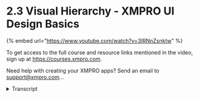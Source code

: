 # 2.3 Visual Hierarchy - XMPRO UI Design Basics
{% embed url="https://www.youtube.com/watch?v=3IRNnZsnktw" %}



To get access to the full course and resource links mentioned in the video, sign up at https://courses.xmpro.com.

Need help with creating your XMPRO apps? Send an email to support@xmpro.com...
<details>
<summary>Transcript</summary>To get access to the full course and resource links mentioned in the video, sign up at https://courses.xmpro.com.

Need help with creating your XMPRO apps? Send an email to support@xmpro.com...
it's important to create

visual hierarchy in your designs to help

your users

understand what's most important nobody

likes to interact with a monotonous wall

of text on a screen

with ui design it's important not to

miss the forest for the trees

it's so easy to get bogged down in

choosing colors and font sizes

and to forget that there are really

important questions that you actually

need to ask

to ensure that your interface serves the

people that it's meant for

here are a few questions to ask yourself

when creating a visual hierarchy

firstly what is the story that your page

needs to tell

are you designing an app to help detect

equipment failure for something like

slurry pumps

then your page needs to tell the story

of the pump's real-time health

next you should ask what does the user

need to know first

if you're designing a screen for pump

health the user might want to see a

health score

which is an easy metric for them to

gauge the pump's current condition

then you should ask yourself which

elements will give the user a general

overview

and which are more detailed the user

might also want to see the work order

history for the pump

but that can be lowered down on the page

let's take a look at this design on the

right for rocket invoicing

you'll see that they have cards with key

metrics at the top of the screen

it's important to organize elements from

most important to least

important when you're designing an

interface

overview elements like health scores and

kpis

should generally be placed above the

fold

above the fold is an old term that comes

from the newspaper world

and describes printing something above

where the newspaper was folded

when designing for digital applications

this generally means

before the user needs to scroll now

depending on your geography

users read from either left to right or

right to left

and it's important to understand this

when designing your interface

if your users read from left to right

you want to put the most important

information in the top left of the

screen since that's what they're going

to read first

now let's look at how to reinforce

visual hierarchy in your designs

first we're going to look at contrast

then repetition

then alignment and then proximity or

crap

for short the mobile app design on the

right

is a great example of how you can use

contrast

to direct the user's eye to what is most

important

there are various ways to add contrast

to a design

in this example the designer used color

to make

elements that are important stand out

you can also add contrast to the size of

an element

using outlines fills or different font

families and weights

one way to see whether you have enough

contrast in your interface

is to do the squint test if you squint

and try and look at the design

you'll see that something clearly stands

out and that's the orange button that

says subscribe now

while this test is quite a rudimentary

way of evaluating your interface

it will help you get an idea of whether

there's enough contrast for the

important elements to truly stand out

now let's look at repetition why would

you want to use repetition in an

interface

well it helps the user know what to

expect it also creates consistency

and it groups related elements together

because they're styled in a similar way

the online learning platform design on

the right is a great example

of how you can use repetition to create

an

interface that is really well organized

and easy to use

next we're going to cover vertical and

horizontal alignment

in your interfaces so a common mistake

that i see

untrained designers make is more often

than not

center aligning text many people think

this creates

balance because there's equal space to

the left and to the right of text

but if you consider that most users

either read from left to right

or right to left aligning your text to

the left or right

is probably a more practical way of

doing things

so let's look at vertical alignment

you'll see that there are some bright

teal lines that i've added to the design

on the right

the words light startup growth and mega

are all aligned

at the bottom of the text or what is

called the baseline

the paragraphs just under those titles

which say

for those just starting out and best for

growing businesses

those are aligned at the top or what is

called the ascender

you'll also see that the cards align at

the top

and at the bottom and they're all

exactly the same height

this is called vertical alignment it's

when the center

top or bottom of the elements align on

an invisible

horizontal line if the elements happen

to be different sizes

you'll need to decide how to best align

them vertically

now let's look at horizontal alignment

this is when the center

left or right side of an element aligns

on an invisible vertical line in most

cases you'll use

left align for text if your user reads

from left

to right let's discuss proximity

so when you group elements closely

together they visually tell the user

that they're related in the examples on

the right

the teal circles form one group and next

to them we have the same number of

circles

but these are blue and there's a gap

between two groups of blue circles

this just demonstrates how your eye

groups elements together based on their

proximity

and how effectively grouping elements

can help a user understand

and navigate information faster

now it's time to get your pen and papers

ready because in the next video

we're going to start drawing wireframes
</details>
